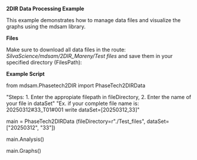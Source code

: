 **2DIR Data Processing Example**

This example demonstrates how to manage data files and visualize the graphs using the mdsam library.

**Files**

Make sure to download all data files in the route: *SilvaScience/mdsam/2DIR_Mareny/Test files* and save them  in your specified directory (FilesPath):

**Example Script**

from mdsam.Phasetech2DIR import PhaseTech2DIRData

"Steps: 1. Enter the appropiate filepath in fileDirectory, 2. Enter the name of your file in dataSet"
"Ex. if your complete file name is: 20250312#33_T01#001 write dataSet=[20250312,33]"

main = PhaseTech2DIRData (fileDirectory=r"./Test_files", dataSet=["20250312", "33"])
    
main.Analysis()

main.Graphs()
